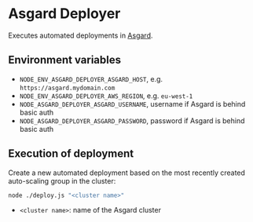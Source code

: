 # Asgard Deployer

Executes automated deployments in [Asgard](https://github.com/Netflix/asgard).

## Environment variables

- `NODE_ENV_ASGARD_DEPLOYER_ASGARD_HOST`, e.g. `https://asgard.mydomain.com`
- `NODE_ENV_ASGARD_DEPLOYER_AWS_REGION`, e.g. `eu-west-1`
- `NODE_ASGARD_DEPLOYER_ASGARD_USERNAME`, username if Asgard is behind basic auth
- `NODE_ASGARD_DEPLOYER_ASGARD_PASSWORD`, password if Asgard is behind basic auth

## Execution of deployment

Create a new automated deployment based on the most recently created auto-scaling group in the cluster:
```sh
node ./deploy.js "<cluster name>"
```
- `<cluster name>`: name of the Asgard cluster
